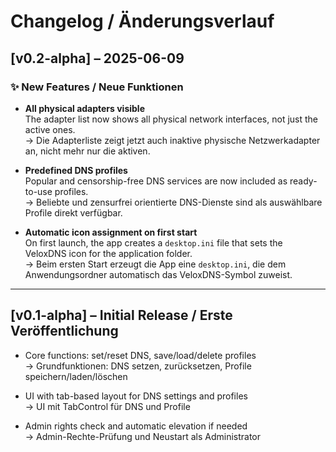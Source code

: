 # Changelog / Änderungsverlauf

## [v0.2-alpha] – 2025-06-09

### ✨ New Features / Neue Funktionen
- **All physical adapters visible**  
  The adapter list now shows all physical network interfaces, not just the active ones.  
  → Die Adapterliste zeigt jetzt auch inaktive physische Netzwerkadapter an, nicht mehr nur die aktiven.

- **Predefined DNS profiles**  
  Popular and censorship-free DNS services are now included as ready-to-use profiles.  
  → Beliebte und zensurfrei orientierte DNS-Dienste sind als auswählbare Profile direkt verfügbar.

- **Automatic icon assignment on first start**  
  On first launch, the app creates a `desktop.ini` file that sets the VeloxDNS icon for the application folder.  
  → Beim ersten Start erzeugt die App eine `desktop.ini`, die dem Anwendungsordner automatisch das VeloxDNS-Symbol zuweist.

---

## [v0.1-alpha] – Initial Release / Erste Veröffentlichung

- Core functions: set/reset DNS, save/load/delete profiles  
  → Grundfunktionen: DNS setzen, zurücksetzen, Profile speichern/laden/löschen

- UI with tab-based layout for DNS settings and profiles  
  → UI mit TabControl für DNS und Profile

- Admin rights check and automatic elevation if needed  
  → Admin-Rechte-Prüfung und Neustart als Administrator
